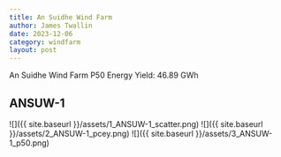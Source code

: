 ```yaml
---
title: An Suidhe Wind Farm
author: James Twallin
date: 2023-12-06
category: windfarm
layout: post
---
```

An Suidhe Wind Farm P50 Energy Yield: 46.89 GWh

ANSUW-1
-------------
![]({{ site.baseurl }}/assets/1_ANSUW-1_scatter.png)
![]({{ site.baseurl }}/assets/2_ANSUW-1_pcey.png)
![]({{ site.baseurl }}/assets/3_ANSUW-1_p50.png)


